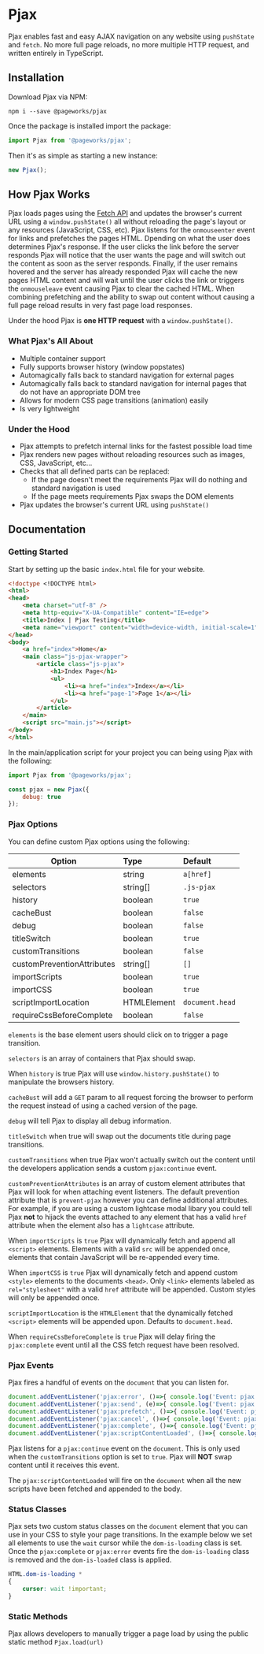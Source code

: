 # Pjax

Pjax enables fast and easy AJAX navigation on any website using `pushState` and `fetch`. No more full page reloads, no more multiple HTTP request, and written entirely in TypeScript.

## Installation

Download Pjax via NPM:

```script
npm i --save @pageworks/pjax
```

Once the package is installed import the package:

```javascript
import Pjax from '@pageworks/pjax';
```

Then it's as simple as starting a new instance:

```javascript
new Pjax();
```

## How Pjax Works

Pjax loads pages using the [Fetch API](https://developer.mozilla.org/en-US/docs/Web/API/Fetch_API) and updates the browser's current URL using a `window.pushState()` all without reloading the page's layout or any resources (JavaScript, CSS, etc). Pjax listens for the `onmouseenter` event for links and prefetches the pages HTML. Dpending on what the user does determines Pjax's response. If the user clicks the link before the server responds Pjax will notice that the user wants the page and will switch out the content as soon as the server responds. Finally, if the user remains hovered and the server has already responded Pjax will cache the new pages HTML content and will wait until the user clicks the link or triggers the `onmouseleave` event causing Pjax to clear the cached HTML. When combining prefetching and the ability to swap out content without causing a full page reload results in very fast page load responses.

Under the hood Pjax is **one HTTP request** with a `window.pushState()`.

### What Pjax's All About

- Multiple container support
- Fully supports browser history (window popstates)
- Automagically falls back to standard navigation for external pages
- Automagically falls back to standard navigation for internal pages that do not have an appropriate DOM tree
- Allows for modern CSS page transitions (animation) easily
- Is very lightweight

### Under the Hood

- Pjax attempts to prefetch internal links for the fastest possible load time
- Pjax renders new pages without reloading resources such as images, CSS, JavaScript, etc...
- Checks that all defined parts can be replaced:
    - If the page doesn't meet the requirements Pjax will do nothing and standard navigation is used
    - If the page meets requirements Pjax swaps the DOM elements
- Pjax updates the browser's current URL using `pushState()`

## Documentation

### Getting Started

Start by setting up the basic `index.html` file for your website.

```html
<!doctype <!DOCTYPE html>
<html>
<head>
    <meta charset="utf-8" />
    <meta http-equiv="X-UA-Compatible" content="IE=edge">
    <title>Index | Pjax Testing</title>
    <meta name="viewport" content="width=device-width, initial-scale=1">
</head>
<body>
    <a href="index">Home</a>
    <main class="js-pjax-wrapper">
        <article class="js-pjax">
            <h1>Index Page</h1>
            <ul>
                <li><a href="index">Index</a></li>
                <li><a href="page-1">Page 1</a></li>
            </ul>
        </article>
    </main>
    <script src="main.js"></script>
</body>
</html>
```

In the main/application script for your project you can being using Pjax with the following:

```javascript
import Pjax from '@pageworks/pjax';

const pjax = new Pjax({
    debug: true
});
```

### Pjax Options

You can define custom Pjax options using the following:

| Option                       | Type                      | Default              |
| ---------------------------- |:------------------------- |:-------------------- |
| elements                     | string                    | `a[href]`            |
| selectors                    | string[]                  | `.js-pjax`           |
| history                      | boolean                   | `true`               |
| cacheBust                    | boolean                   | `false`              |
| debug                        | boolean                   | `false`              |
| titleSwitch                  | boolean                   | `true`               |
| customTransitions            | boolean                   | `false`              |
| customPreventionAttributes   | string[]                  | `[]`                 |
| importScripts                | boolean                   | `true`               |
| importCSS                    | boolean                   | `true`               |
| scriptImportLocation         | HTMLElement               | `document.head`      |
| requireCssBeforeComplete     | boolean                   | `false`              |

`elements` is the base element users should click on to trigger a page transition.

`selectors` is an array of containers that Pjax should swap.

When `history` is true Pjax will use `window.history.pushState()` to manipulate the browsers history.

`cacheBust` will add a `GET` param to all request forcing the browser to perform the request instead of using a cached version of the page.

`debug` will tell Pjax to display all debug information.

`titleSwitch` when true will swap out the documents title during page transitions.

`customTransitions` when true Pjax won't actually switch out the content until the developers application sends a custom `pjax:continue` event.

`customPreventionAttributes` is an array of custom element attributes that Pjax will look for when attaching event listeners. The default prevention attribute that is `prevent-pjax` however you can define additional attributes. For example, if you are using a custom lightcase modal libary you could tell Pjax **not** to hijack the events attached to any element that has a valid `href` attribute when the element also has a `lightcase` attribute.

When `importScripts` is `true` Pjax will dynamically fetch and append all `<script>` elements. Elements with a valid `src` will be appended once, elements that contain JavaScript will be re-appended every time.

When `importCSS` is `true` Pjax will dynamically fetch and append custom `<style>` elements to the documents `<head>`. Only `<link>` elements labeled as `rel="stylesheet"` with a valid `href` attribute will be appended. Custom styles will only be appended once.

`scriptImportLocation` is the `HTMLElement` that the dynamically fetched `<script>` elements will be appended upon. Defaults to `document.head`.

When `requireCssBeforeComplete` is `true` Pjax will delay firing the `pjax:complete` event until all the CSS fetch request have been resolved.

### Pjax Events

Pjax fires a handful of events on the `document` that you can listen for.

```javascript
document.addEventListener('pjax:error', ()=>{ console.log('Event: pjax:error'); });
document.addEventListener('pjax:send', (e)=>{ console.log('Event: pjax:send', e); });
document.addEventListener('pjax:prefetch', ()=>{ console.log('Event: pjax:prefetch'); });
document.addEventListener('pjax:cancel', ()=>{ console.log('Event: pjax:cancel'); });
document.addEventListener('pjax:complete', ()=>{ console.log('Event: pjax:complete'); });
document.addEventListener('pjax:scriptContentLoaded', ()=>{ console.log('Event: pjax:scriptContentLoaded'); });
```

Pjax listens for a `pjax:continue` event on the `document`. This is only used when the `customTransitions` option is set to `true`. Pjax will **NOT** swap content until it receives this event.

The `pjax:scriptContentLoaded` will fire on the `document` when all the new scripts have been fetched and appended to the body.

### Status Classes

Pjax sets two custom status classes on the `document` element that you can use in your CSS to style your page transitions. In the example below we set all elements to use the `wait` cursor while the `dom-is-loading` class is set. Once the `pjax:complete` or `pjax:error` events fire the `dom-is-loading` class is removed and the `dom-is-loaded` class is applied.

```css
HTML.dom-is-loading *
{
    cursor: wait !important;
}
```

### Static Methods

Pjax allows developers to manually trigger a page load by using the public static method `Pjax.load(url)`
